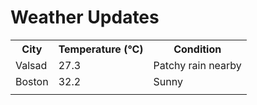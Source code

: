 # Weather Updates

<!-- WEATHER-UPDATE-START -->
<table><tr><th>City</th><th>Temperature (°C)</th><th>Condition</th></tr><tr><td>Valsad</td><td>27.3</td><td>Patchy rain nearby</td></tr><tr><td>Boston</td><td>32.2</td><td>Sunny</td></tr><tr><td></td><td></td><td></td></tr></table>
<!-- WEATHER-UPDATE-END -->
